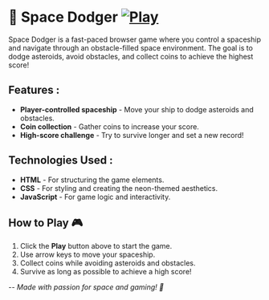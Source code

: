 # 🚀 Space Dodger  [![Play](https://img.shields.io/badge/🔗-Play-blue?style=for-the-badge)](https://nikashlamsal.github.io/Space-Dodger/)

Space Dodger is a fast-paced browser game where you control a spaceship and navigate through an obstacle-filled space environment. The goal is to dodge asteroids, avoid obstacles, and collect coins to achieve the highest score!

## Features :
- **Player-controlled spaceship** - Move your ship to dodge asteroids and obstacles.
- **Coin collection** - Gather coins to increase your score.
- **High-score challenge** - Try to survive longer and set a new record!

## Technologies Used :
- **HTML** - For structuring the game elements.
- **CSS** - For styling and creating the neon-themed aesthetics.
- **JavaScript** - For game logic and interactivity.

## How to Play 🎮
1. Click the **Play** button above to start the game.
2. Use arrow keys to move your spaceship.
3. Collect coins while avoiding asteroids and obstacles.
4. Survive as long as possible to achieve a high score!

--
 *Made with passion for space and gaming! 🚀*
